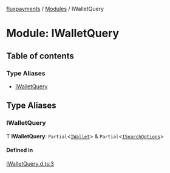 [fluxpayments](../README.md) / [Modules](../modules.md) / IWalletQuery

# Module: IWalletQuery

## Table of contents

### Type Aliases

- [IWalletQuery](IWalletQuery.md#iwalletquery)

## Type Aliases

### IWalletQuery

Ƭ **IWalletQuery**: `Partial`\<[`IWallet`](../interfaces/IWallet.IWallet.md)\> & `Partial`\<[`ISearchOptions`](../interfaces/ISearchOptions.ISearchOptions.md)\>

#### Defined in

[IWalletQuery.d.ts:3](https://github.com/fluxpayments1/fluxpayments_api_ts/blob/2772c747e214a3cab637ab4d18a9d6944f43ee64/src/types/flux_types/IWalletQuery.d.ts#L3)
